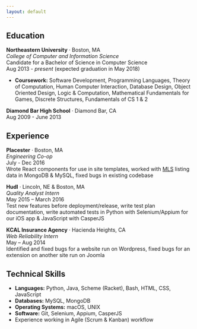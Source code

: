 ```yaml
---
layout: default
---
```


Education
---
**Northeastern University** · Boston, MA  
*College of Computer and Information Science*  
Candidate for a Bachelor of Science in Computer Science  
Aug 2013 - *present* (expected graduation in May 2018)  
* **Coursework:** Software Development, Programming Languages, Theory of Computation, Human Computer Interaction, Database Design, Object Oriented Design, Logic & Computation, Mathematical Fundamentals for Games, Discrete Structures, Fundamentals of CS 1 & 2

**Diamond Bar High School** · Diamond Bar, CA  
Aug 2009 - June 2013  

Experience
---
**Placester** · Boston, MA  
*Engineering Co-op*  
July - Dec 2016  
Wrote React components for use in site templates, worked with [MLS](https://en.wikipedia.org/wiki/Multiple_listing_service) listing data in MongoDB & MySQL, fixed bugs in existing codebase  

**Hudl** · Lincoln, NE & Boston, MA  
*Quality Analyst Intern*  
May 2015 – March 2016  
Test new features before deployment/release, write test plan documentation, write automated tests in Python with Selenium/Appium for our iOS app & JavaScript with CasperJS  

**KCAL Insurance Agency** · Hacienda Heights, CA  
*Web Reliability Intern*  
May – Aug 2014  
Identified and fixed bugs for a website run on Wordpress, fixed bugs for an extension on another site run on Joomla

Technical Skills
---
* **Languages:** Python, Java, Scheme (Racket), Bash, HTML, CSS, JavaScript
* **Databases:** MySQL, MongoDB
* **Operating Systems:** macOS, UNIX
* **Software:** Git, Selenium, Appium, CasperJS
* Experience working in Agile (Scrum & Kanban) workflow
